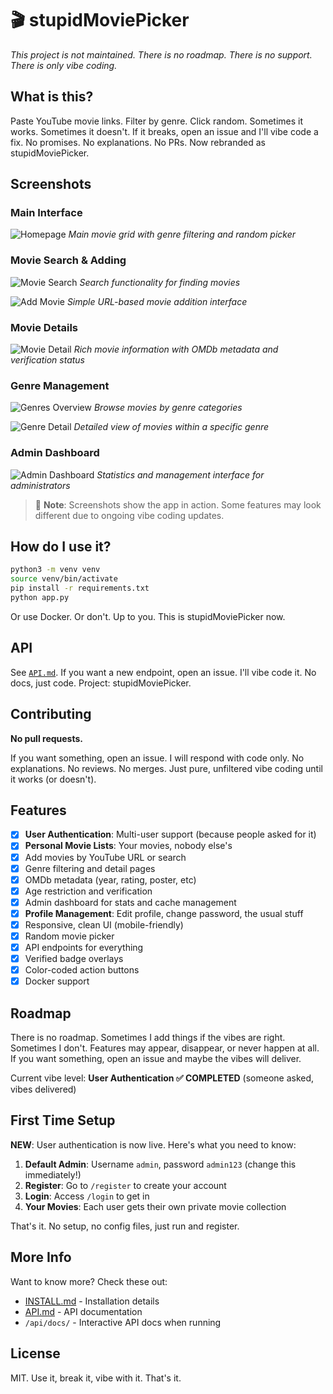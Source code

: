 


# 🎬 stupidMoviePicker


_This project is not maintained. There is no roadmap. There is no support. There is only vibe coding._


## What is this?

Paste YouTube movie links. Filter by genre. Click random. Sometimes it works. Sometimes it doesn't. If it breaks, open an issue and I'll vibe code a fix. No promises. No explanations. No PRs. Now rebranded as stupidMoviePicker.

## Screenshots

### Main Interface

![Homepage](images/screenshots/home-page.png)
*Main movie grid with genre filtering and random picker*

### Movie Search & Adding

![Movie Search](images/screenshots/main-page-search.png)
*Search functionality for finding movies*


![Add Movie](images/screenshots/main-page-add-movie.png)
*Simple URL-based movie addition interface*

### Movie Details

![Movie Detail](images/screenshots/movie-detail-page.png)
*Rich movie information with OMDb metadata and verification status*

### Genre Management

![Genres Overview](images/screenshots/genres-page.png)
*Browse movies by genre categories*


![Genre Detail](images/screenshots/genre-detail-page.png)
*Detailed view of movies within a specific genre*

### Admin Dashboard

![Admin Dashboard](images/screenshots/admin-page.png)
*Statistics and management interface for administrators*


> 📸 **Note**: Screenshots show the app in action. Some features may look different due to ongoing vibe coding updates.


## How do I use it?

```sh
python3 -m venv venv
source venv/bin/activate
pip install -r requirements.txt
python app.py
```

Or use Docker. Or don't. Up to you. This is stupidMoviePicker now.

## API


See [`API.md`](API.md). If you want a new endpoint, open an issue. I'll vibe code it. No docs, just code. Project: stupidMoviePicker.

## Contributing

**No pull requests.**

If you want something, open an issue. I will respond with code only. No explanations. No reviews. No merges. Just pure, unfiltered vibe coding until it works (or doesn't).



## Features

- [x] **User Authentication**: Multi-user support (because people asked for it)
- [x] **Personal Movie Lists**: Your movies, nobody else's
- [x] Add movies by YouTube URL or search
- [x] Genre filtering and detail pages
- [x] OMDb metadata (year, rating, poster, etc)
- [x] Age restriction and verification
- [x] Admin dashboard for stats and cache management
- [x] **Profile Management**: Edit profile, change password, the usual stuff
- [x] Responsive, clean UI (mobile-friendly)
- [x] Random movie picker
- [x] API endpoints for everything
- [x] Verified badge overlays
- [x] Color-coded action buttons
- [x] Docker support

## Roadmap

There is no roadmap. Sometimes I add things if the vibes are right. Sometimes I don't. Features may appear, disappear, or never happen at all. If you want something, open an issue and maybe the vibes will deliver.

Current vibe level: **User Authentication ✅ COMPLETED** (someone asked, vibes delivered)

## First Time Setup

**NEW**: User authentication is now live. Here's what you need to know:

1. **Default Admin**: Username `admin`, password `admin123` (change this immediately!)
2. **Register**: Go to `/register` to create your account
3. **Login**: Access `/login` to get in
4. **Your Movies**: Each user gets their own private movie collection

That's it. No setup, no config files, just run and register.

## More Info

Want to know more? Check these out:
- [INSTALL.md](INSTALL.md) - Installation details
- [API.md](API.md) - API documentation  
- `/api/docs/` - Interactive API docs when running

## License

MIT. Use it, break it, vibe with it. That's it.
